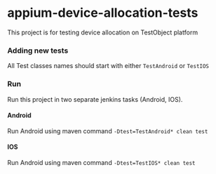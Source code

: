 # appium-device-allocation-tests
This project is for testing device allocation on TestObject platform


### Adding new tests
All Test classes names should start with either `TestAndroid` or `TestIOS`

### Run
Run this project in two separate jenkins tasks (Android, IOS).

#### Android
Run Android using maven command `-Dtest=TestAndroid* clean test`

#### IOS
Run Android using maven command `-Dtest=TestIOS* clean test`
